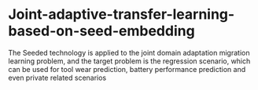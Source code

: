 # Joint-adaptive-transfer-learning-based-on-seed-embedding
The Seeded technology is applied to the joint domain adaptation migration learning problem, and the target problem is the regression scenario, which can be used for tool wear prediction, battery performance prediction and even private related scenarios
